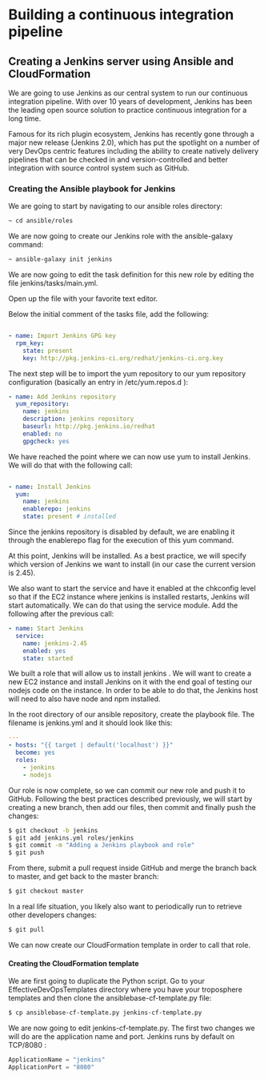 # Building a continuous integration pipeline

## Creating a Jenkins server using Ansible and CloudFormation

We are going to use Jenkins as our central system to run our continuous integration pipeline. With over 10 years of development, Jenkins has been the leading open source solution to practice continuous integration for a long time. 

Famous for its rich plugin ecosystem, Jenkins has recently gone through a major new release (Jenkins 2.0), which has put the spotlight on a number of very DevOps centric features including the ability to create natively delivery pipelines that can be checked in and version-controlled and better integration with source control system such as GitHub. 

### Creating the Ansible playbook for Jenkins
We are going to start by navigating to our ansible roles directory:

```sh
~ cd ansible/roles
```

We are now going to create our Jenkins role with the ansible-galaxy command:

```sh
~ ansible-galaxy init jenkins
```

We are now going to edit the task definition for this new role by editing the file jenkins/tasks/main.yml.

Open up the file with your favorite text editor.


Below the initial comment of the tasks file, add the following:

```yaml

- name: Import Jenkins GPG key
  rpm_key:
    state: present
    key: http://pkg.jenkins-ci.org/redhat/jenkins-ci.org.key
```

The next step will be to import the yum repository to our yum repository configuration (basically an entry in /etc/yum.repos.d ):

```yaml
- name: Add Jenkins repository
  yum_repository:
    name: jenkins
    description: jenkins repository
    baseurl: http://pkg.jenkins.io/redhat
    enabled: no
    gpgcheck: yes

```
We have reached the point where we can now use yum to install Jenkins. We will do that with the following call:

```yaml

- name: Install Jenkins
  yum:
    name: jenkins
    enablerepo: jenkins
    state: present # installed 
```

Since the jenkins repository is disabled by default, we are enabling it through the enablerepo flag for the execution of this yum command.

At this point, Jenkins will be installed. As a best practice, we will specify which version of Jenkins we want to install (in our case the current version is 2.45). 

We also want to start the service and have it enabled at the chkconfig level so that if the EC2 instance where jenkins is installed restarts, Jenkins will start automatically. We can do that using the service module. Add the following after the previous call:

```yaml
- name: Start Jenkins
  service:
    name: jenkins-2.45
    enabled: yes
    state: started

```

We built a role that will allow us to install jenkins . We will want to create a new EC2 instance and install Jenkins on it with the end goal of testing our nodejs code on the instance. In order to be able to do that, the Jenkins host will need to also have node and npm installed.

In the root directory of our ansible repository, create the playbook file. The filename is jenkins.yml and it should look like this:

```yaml
---
- hosts: "{{ target | default('localhost') }}"
  become: yes
  roles:
    - jenkins
    - nodejs

```

Our role is now complete, so we can commit our new role and push it to GitHub. Following the best practices described previously, we will start by creating a new branch, then add our files, then commit and finally push the changes:

```sh
$ git checkout -b jenkins
$ git add jenkins.yml roles/jenkins
$ git commit -m "Adding a Jenkins playbook and role"
$ git push

 ```
 
From there, submit a pull request inside GitHub and merge the branch back to master, and get back to the master branch:
```sh
$ git checkout master
```
In a real life situation, you likely also want to periodically run to retrieve other developers changes:

```sh
$ git pull
```

We can now create our CloudFormation template in order to call that role.

#### Creating the CloudFormation template

We are first going to duplicate the Python script. Go to your EffectiveDevOpsTemplates directory where you have your troposphere templates and then clone the ansiblebase-cf-template.py file:

```sh
$ cp ansiblebase-cf-template.py jenkins-cf-template.py
```

We are now going to edit jenkins-cf-template.py. The first two changes we will do are the application name and port. Jenkins runs by default on TCP/8080 :

```py
ApplicationName = "jenkins"
ApplicationPort = "8080"
```


